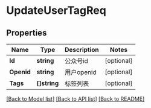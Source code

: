 # UpdateUserTagReq

## Properties

Name | Type | Description | Notes
------------ | ------------- | ------------- | -------------
**Id** | **string** | 公众号id | [optional] 
**Openid** | **string** | 用户openid | [optional] 
**Tags** | **[]string** | 标签列表 | [optional] 

[[Back to Model list]](../README.md#documentation-for-models) [[Back to API list]](../README.md#documentation-for-api-endpoints) [[Back to README]](../README.md)


